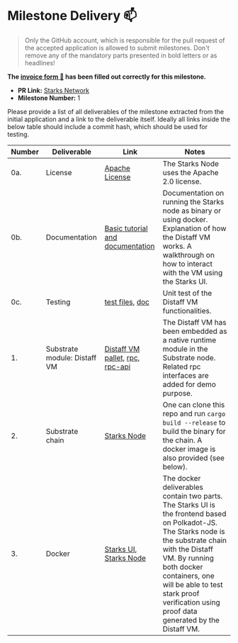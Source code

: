 # Milestone Delivery :mailbox:

> Only the GitHub account, which is responsible for the pull request of the accepted application is allowed to submit milestones. Don't remove any of the mandatory parts presented in bold letters or as headlines!

**The [invoice form :pencil:](https://forms.gle/8Wx7nxtq8fKrsuEz8) has been filled out correctly for this milestone.**  

* **PR Link:** [Starks Network](https://github.com/w3f/Open-Grants-Program/pull/55)
* **Milestone Number:** 1

Please provide a list of all deliverables of the milestone extracted from the initial application and a link to the deliverable itself. Ideally all links inside the below table should include a commit hash, which should be used for testing.

| Number | Deliverable | Link | Notes |
| ------------- | ------------- | ------------- |------------- |
| 0a. | License |[Apache License](https://github.com/gbctech/starks-node/blob/master/LICENSE-APACHE2)| The Starks Node uses the Apache 2.0 license. |
| 0b. | Documentation |[Basic tutorial and documentation](https://github.com/gbctech/starks-node/blob/master/README.md)| Documentation on running the Starks node as binary or using docker. Explanation of how the Distaff VM works. A walkthrough on how to interact with the VM using the Starks UI. |
| 0c. | Testing |[test files](https://github.com/gbctech/starks-node/tree/master/frame/distaff-vm/src/tests), [doc](https://github.com/gbctech/starks-node/blob/master/README.md)| Unit test of the Distaff VM functionalities. |
| 1. | Substrate module: Distaff VM |[Distaff VM pallet](https://github.com/gbctech/starks-node/tree/master/frame/distaff-vm), [rpc](https://github.com/gbctech/starks-node/tree/master/client/rpc/src/distaff_vm), [rpc-api](https://github.com/gbctech/starks-node/tree/master/client/rpc-api/src/distaff_vm)| The Distaff VM has been embedded as a native runtime module in the Substrate node. Related rpc interfaces are added for demo purpose. |
| 2. | Substrate chain |[Starks Node](https://github.com/gbctech/starks-node)| One can clone this repo and run `cargo build --release` to build the binary for the chain. A docker image is also provided (see below). |
| 3. | Docker |[Starks UI](https://hub.docker.com/repository/docker/starksnetwork/starks-ui), [Starks Node](https://hub.docker.com/repository/docker/starksnetwork/starks-node)| The docker deliverables contain two parts. The Starks UI is the frontend based on Polkadot-JS. The Starks node is the substrate chain with the Distaff VM. By running both docker containers, one will be able to test stark proof verification using proof data generated by the Distaff VM. |

